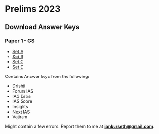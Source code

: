 
# Prelims 2023

## Download Answer Keys

### Paper 1 - GS
* [Set A](https://drive.google.com/file/d/1zHi3ltN71kJBodwln0Ku4QjxvoR_R3h7/view?usp=sharing)
* [Set B](https://drive.google.com/file/d/1Vb8Nv5iA_53IirmXGZOkkXsvABryo4Ot/view?usp=sharing)
* [Set C](https://drive.google.com/file/d/1fzO4068VJ8uv4nv4DXN3OEP3z2JoqvW0/view?usp=sharing)
* [Set D](https://drive.google.com/file/d/1JkMQ7gXefqTuuVxYld0sZh8NamcsaR7d/view?usp=sharing)


Contains Answer keys from the following:
* Drishti
* Forum IAS
* IAS Baba
* IAS Score
* Insights
* Next IAS
* Vajiram


Might contain a few errors.
Report them to me at **iankurseth@gmail.com**.

